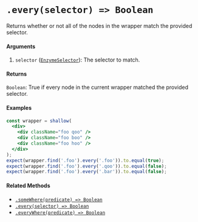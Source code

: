 # `.every(selector) => Boolean`

Returns whether or not all of the nodes in the wrapper match the provided selector.


#### Arguments

1. `selector` ([`EnzymeSelector`](../selector.md)): The selector to match.



#### Returns

`Boolean`: True if every node in the current wrapper matched the provided selector.



#### Examples

```jsx
const wrapper = shallow(
  <div>
    <div className="foo qoo" />
    <div className="foo boo" />
    <div className="foo hoo" />
  </div>
);
expect(wrapper.find('.foo').every('.foo')).to.equal(true);
expect(wrapper.find('.foo').every('.qoo')).to.equal(false);
expect(wrapper.find('.foo').every('.bar')).to.equal(false);
```

#### Related Methods

- [`.someWhere(predicate) => Boolean`](someWhere.md)
- [`.every(selector) => Boolean`](every.md)
- [`.everyWhere(predicate) => Boolean`](everyWhere.md)
